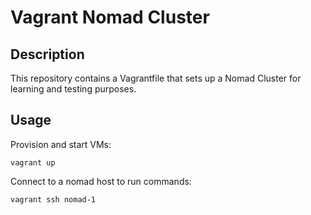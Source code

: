 # Vagrant Nomad Cluster
## Description
This repository contains a Vagrantfile that sets up a Nomad Cluster for learning and testing purposes. 
## Usage
Provision and start VMs:
```
vagrant up
```
Connect to a nomad host to run commands:
```
vagrant ssh nomad-1
```